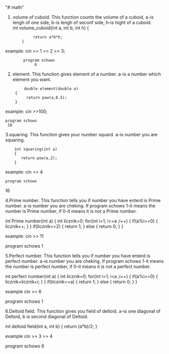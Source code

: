 "# math" 
1. volume of cuboid. This function counts the volume of a cuboid, a-is lengh of one side, b-is lengh of seconf side, h-is hight of a cuboid.  
        int volume_cuboid(int a, int b, int h)
           {

                return a*b*h;
           }
           
  example:
           cin >> 1 >> 2 >> 3;
           
            program schows
                 6
           
2. element. This function gives element of a number. a-is a number which element you want.

            double element(double a)
        {
             return pow(a,0.5);
        }
        
example:
    cin >>100;
    
    program schows
     10
     
3.squaring. This function gives your number squard. a-is number you are squaring.

        int squaring(int a)
        {
           return pow(a,2);
        }
        
example:
cin >> 4

    program schows
16

4.Prime number. This function tells you if number you have enterd is Prime number. a-is number you are cheking.
If program schows 1-it means the number is Prime number, if 0-it means it is not a Prime number.

int Prime number(int a)
{
    int licznik=0;
    for(int i=1; i<=a ;i++)
    {
        if(a%i==0)
        {
            licznik++;
        }
    }
    if(licznik==2)
    {
        return 1;
    }
    else
    {
        return 0;
    }
}

example:
cin >> 11

program schows
1

5.Perfect number. This function tells you if number you have enterd is perfect number. a-is number you are cheking.
If program schows 1-it means the number is perfect number, if 0-it means it is not a perfect number.

int perfect number(int a)
{
     int licznik=0;
    for(int i=1; i<a ;i++)
    {
        if(a%i==0)
        {
            licznik=licznik+i;
        }
    }
    if(licznik==a)
    {
        return 1;
    }
    else
    {
        return 0;
    }
}

example 
cin >> 6

program schows
1


6.Deltoid field. This function gives you field of deltoid. a-is one diagonal of Deltoid, b is second diagonal of Deltoid.


int deltoid field(int  a, int b)
{
    return (a*b)/2;
}

example
cin >> 3 >> 4

program schows
6




